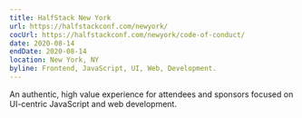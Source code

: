 ```yaml
---
title: HalfStack New York
url: https://halfstackconf.com/newyork/
cocUrl: https://halfstackconf.com/newyork/code-of-conduct/
date: 2020-08-14
endDate: 2020-08-14
location: New York, NY
byline: Frontend, JavaScript, UI, Web, Development.
---
```


An authentic, high value experience for attendees and sponsors focused on UI-centric JavaScript and web development.

